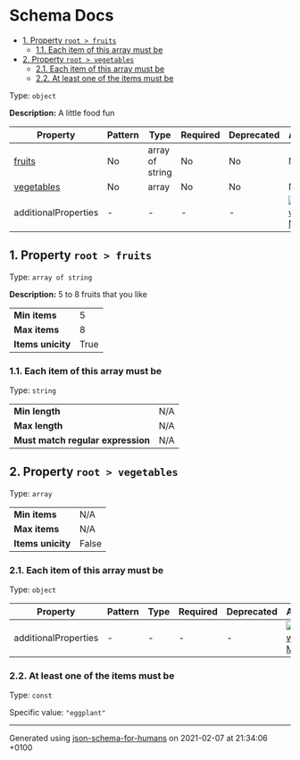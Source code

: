 # Schema Docs

- [1. Property `root > fruits`](#fruits)
  - [1.1. Each item of this array must be](#autogenerated_heading_2)
- [2. Property `root > vegetables`](#vegetables)
  - [2.1. Each item of this array must be](#autogenerated_heading_3)
  - [2.2. At least one of the items must be](#autogenerated_heading_4)

Type: `object`

**Description:** A little food fun

| Property | Pattern | Type | Required | Deprecated | Additional | Description |
| -------- | ------- | ---- | -------- | ---------- | ---------- | ----------- |
| [fruits](#fruits)|No|array of string|No|No| No|5 to 8 fruits that you like|
| [vegetables](#vegetables)|No|array|No|No| No|-|
  | additionalProperties | - | - | - | - |  [![made-with-Markdown](https://img.shields.io/badge/Any%20type-allowed-green)](# "Additional Properties of any type are allowed.") | - |

## <a name="fruits"></a>1. Property `root > fruits`

Type: `array of string`

**Description:** 5 to 8 fruits that you like

<table>
 	<tr>
    <td><b>Min items</b></td>
    <td>5</td>
 	</tr>
	<tr>
    <td><b>Max items</b></td>
    <td>8</td>
	</tr>
	<tr>
    <td><b>Items unicity</b></td>
    <td>True</td>
 	</tr>
</table>

### <a name="autogenerated_heading_2"></a>1.1. Each item of this array must be

Type: `string`

<table>
 	<tr>
    <td><b>Min length</b></td>
    <td>N/A</td>
 	</tr>
	<tr>
    <td><b>Max length</b></td>
    <td>N/A</td>
	</tr>
    <tr>
    <td><b>Must match regular expression</b></td>
    <td>N/A</td>
	</tr>
</table>

## <a name="vegetables"></a>2. Property `root > vegetables`

Type: `array`

<table>
 	<tr>
    <td><b>Min items</b></td>
    <td>N/A</td>
 	</tr>
	<tr>
    <td><b>Max items</b></td>
    <td>N/A</td>
	</tr>
	<tr>
    <td><b>Items unicity</b></td>
    <td>False</td>
 	</tr>
</table>

### <a name="autogenerated_heading_3"></a>2.1. Each item of this array must be

Type: `object`

| Property | Pattern | Type | Required | Deprecated | Additional | Description |
| -------- | ------- | ---- | -------- | ---------- | ---------- | ----------- |
  | additionalProperties | - | - | - | - |  [![made-with-Markdown](https://img.shields.io/badge/Any%20type-allowed-green)](# "Additional Properties of any type are allowed.") | - |

### <a name="autogenerated_heading_4"></a>2.2. At least one of the items must be

Type: `const`

Specific value: `"eggplant"`

----------------------------------------------------------------------------------------------------------------------------
Generated using [json-schema-for-humans](https://github.com/coveooss/json-schema-for-humans) on 2021-02-07 at 21:34:06 +0100